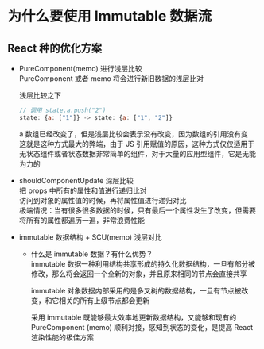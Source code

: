 # 为什么要使用 Immutable 数据流  

## React 种的优化方案  
- PureComponent(memo) 进行浅层比较  
  PureComponent 或者 memo 将会进行新旧数据的浅层比对  

  浅层比较之下  
  ```js
  // 调用 state.a.push("2")
  state: {a: ["1"]} -> state: {a: ["1", "2"]}
  ```
  a 数组已经改变了，但是浅层比较会表示没有改变，因为数组的引用没有变  
  这就是这种方式最大的弊端，由于 JS 引用赋值的原因，这种方式仅仅适用于无状态组件或者状态数据非常简单的组件，对于大量的应用型组件，它是无能为力的  

- shouldComponentUpdate 深层比较  
  把 props 中所有的属性和值进行递归比对  
  访问到对象的属性值的时候，再将属性值进行递归对比  
  极端情况：当有很多很多数据的时候，只有最后一个属性发生了改变，但需要将所有的属性都遍历一遍，非常浪费性能  

- immutable 数据结构 + SCU(memo) 浅层对比  
  - 什么是 immutable 数据？有什么优势？  
    immutable 数据一种利用结构共享形成的持久化数据结构，一旦有部分被修改，那么将会返回一个全新的对象，并且原来相同的节点会直接共享  

    immutable 对象数据内部采用的是多叉树的数据结构，一旦有节点被改变，和它相关的所有上级节点都会更新  

    采用 immutable 既能够最大效率地更新数据结构，又能够和现有的 PureComponent (memo) 顺利对接，感知到状态的变化，是提高 React 渲染性能的极佳方案  

    